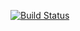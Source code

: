 [![Build Status](https://travis-ci.org/PHPEx/Sql.svg?branch=master)](https://travis-ci.org/PHPEx/Sql)